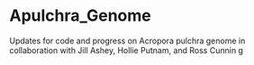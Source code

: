 # Apulchra_Genome
Updates for code and progress on Acropora pulchra genome in collaboration with Jill Ashey, Hollie Putnam, and Ross Cunnin g
